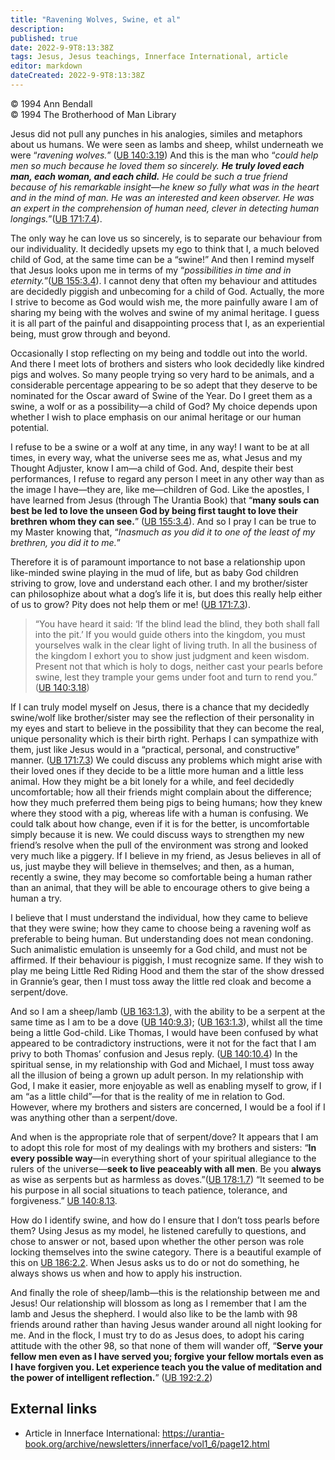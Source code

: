 ```yaml
---
title: "Ravening Wolves, Swine, et al"
description: 
published: true
date: 2022-9-9T8:13:38Z
tags: Jesus, Jesus teachings, Innerface International, article
editor: markdown
dateCreated: 2022-9-9T8:13:38Z
---
```


<p class="v-card v-sheet theme--light grey lighten-3 px-2">© 1994 Ann Bendall<br>© 1994 The Brotherhood of Man Library</p>

Jesus did not pull any punches in his analogies, similes and metaphors about us humans. We were seen as lambs and sheep, whilst underneath we were “_ravening wolves._” ([UB 140:3.19](/en/The_Urantia_Book/140#p3_19)) And this is the man who “_could help men so much because he loved them so sincerely. __He truly loved each man, each woman, and each child.__ He could be such a true friend because of his remarkable insight—he knew so fully what was in the heart and in the mind of man. He was an interested and keen observer. He was an expert in the comprehension of human need, clever in detecting human longings._”([UB 171:7.4](/en/The_Urantia_Book/171#p7_4)).

The only way he can love us so sincerely, is to separate our behaviour from our individuality. It decidedly upsets my ego to think that I, a much beloved child of God, at the same time can be a “swine!” And then I remind myself that Jesus looks upon me in terms of my “_possibilities in time and in eternity._”([UB 155:3.4](/en/The_Urantia_Book/155#p3_4)). I cannot deny that often my behaviour and attitudes are decidedly piggish and unbecoming for a child of God. Actually, the more I strive to become as God would wish me, the more painfully aware I am of sharing my being with the wolves and swine of my animal heritage. I guess it is all part of the painful and disappointing process that I, as an experiential being, must grow through and beyond.

Occasionally I stop reflecting on my being and toddle out into the world. And there I meet lots of brothers and sisters who look decidedly like kindred pigs and wolves. So many people trying so very hard to be animals, and a considerable percentage appearing to be so adept that they deserve to be nominated for the Oscar award of Swine of the Year. Do I greet them as a swine, a wolf or as a possibility—a child of God? My choice depends upon whether I wish to place emphasis on our animal heritage or our human potential.

I refuse to be a swine or a wolf at any time, in any way! I want to be at all times, in every way, what the universe sees me as, what Jesus and my Thought Adjuster, know I am—a child of God. And, despite their best performances, I refuse to regard any person I meet in any other way than as the image I have—they are, like me—children of God. Like the apostles, I have learned from Jesus (through The Urantia Book) that “__many souls can best be led to love the unseen God by being first taught to love their brethren whom they can see.__” ([UB 155:3.4](/en/The_Urantia_Book/155#p3_4)). And so I pray I can be true to my Master knowing that, “_Inasmuch as you did it to one of the least of my brethren, you did it to me._”

Therefore it is of paramount importance to not base a relationship upon like-minded swine playing in the mud of life, but as baby God children striving to grow, love and understand each other. I and my brother/sister can philosophize about what a dog’s life it is, but does this really help either of us to grow? Pity does not help them or me! ([UB 171:7.3](/en/The_Urantia_Book/171#p7_3)).

> “You have heard it said: ‘If the blind lead the blind, they both shall fall into the pit.’ If you would guide others into the kingdom, you must yourselves walk in the clear light of living truth. In all the business of the kingdom I exhort you to show just judgment and keen wisdom. Present not that which is holy to dogs, neither cast your pearls before swine, lest they trample your gems under foot and turn to rend you.” ([UB 140:3.18](/en/The_Urantia_Book/140#p3_18))

If I can truly model myself on Jesus, there is a chance that my decidedly swine/wolf like brother/sister may see the reflection of their personality in my eyes and start to believe in the possibility that they can become the real, unique personality which is their birth right. Perhaps I can sympathize with them, just like Jesus would in a “practical, personal, and constructive” manner. ([UB 171:7.3](/en/The_Urantia_Book/171#p7_3)) We could discuss any problems which might arise with their loved ones if they decide to be a little more human and a little less animal. How they might be a bit lonely for a while, and feel decidedly uncomfortable; how all their friends might complain about the difference; how they much preferred them being pigs to being humans; how they knew where they stood with a pig, whereas life with a human is confusing. We could talk about how change, even if it is for the better, is uncomfortable simply because it is new. We could discuss ways to strengthen my new friend’s resolve when the pull of the environment was strong and looked very much like a piggery. If I believe in my friend, as Jesus believes in all of us, just maybe they will believe in themselves; and then, as a human, recently a swine, they may become so comfortable being a human rather than an animal, that they will be able to encourage others to give being a human a try.

I believe that I must understand the individual, how they came to believe that they were swine; how they came to choose being a ravening wolf as preferable to being human. But understanding does not mean condoning. Such animalistic emulation is unseemly for a God child, and must not be affirmed. If their behaviour is piggish, I must recognize same. If they wish to play me being Little Red Riding Hood and them the star of the show dressed in Grannie’s gear, then I must toss away the little red cloak and become a serpent/dove.

And so I am a sheep/lamb ([UB 163:1.3](/en/The_Urantia_Book/163#p1_3)), with the ability to be a serpent at the same time as I am to be a dove ([UB 140:9.3](/en/The_Urantia_Book/140#p9_3)); ([UB 163:1.3](/en/The_Urantia_Book/163#p1_3)), whilst all the time being a little God-child. Like Thomas, I would have been confused by what appeared to be contradictory instructions, were it not for the fact that I am privy to both Thomas’ confusion and Jesus reply. ([UB 140:10.4](/en/The_Urantia_Book/140#p10_4)) In the spiritual sense, in my relationship with God and Michael, I must toss away all the illusion of being a grown up adult person. In my relationship with God, I make it easier, more enjoyable as well as enabling myself to grow, if I am “as a little child”—for that is the reality of me in relation to God. However, where my brothers and sisters are concerned, I would be a fool if I was anything other than a serpent/dove.

And when is the appropriate role that of serpent/dove? It appears that I am to adopt this role for most of my dealings with my brothers and sisters: “__In every possible way__—in everything short of your spiritual allegiance to the rulers of the universe—__seek to live peaceably with all men__. Be you __always__ as wise as serpents but as harmless as doves.”([UB 178:1.7](/en/The_Urantia_Book/178#p1_7)) “It seemed to be his purpose in all social situations to teach patience, tolerance, and forgiveness.” [UB 140:8.13](/en/The_Urantia_Book/140#p8_13).

How do I identify swine, and how do I ensure that I don’t toss pearls before them? Using Jesus as my model, he listened carefully to questions, and chose to answer or not, based upon whether the other person was role locking themselves into the swine category. There is a beautiful example of this on [UB 186:2.2](/en/The_Urantia_Book/186#p2_2). When Jesus asks us to do or not do something, he always shows us when and how to apply his instruction.

And finally the role of sheep/lamb—this is the relationship between me and Jesus! Our relationship will blossom as long as I remember that I am the lamb and Jesus the shepherd. I would also like to be the lamb with 98 friends around rather than having Jesus wander around all night looking for me. And in the flock, I must try to do as Jesus does, to adopt his caring attitude with the other 98, so that none of them will wander off, “__Serve your fellow men even as I have served you; forgive your fellow mortals even as I have forgiven you. Let experience teach you the value of meditation and the power of intelligent reflection.__” ([UB 192:2.2](/en/The_Urantia_Book/192#p2_2))


## External links

- Article in Innerface International: https://urantia-book.org/archive/newsletters/innerface/vol1_6/page12.html



